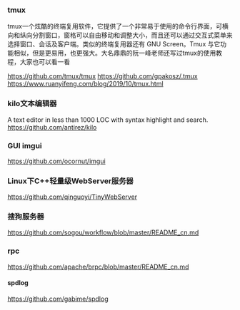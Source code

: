 ### tmux
tmux一个炫酷的终端复用软件，它提供了一个非常易于使用的命令行界面，可横向和纵向分割窗口，窗格可以自由移动和调整大小，而且还可以通过交互式菜单来选择窗口、会话及客户端。类似的终端复用器还有 GNU Screen。Tmux 与它功能相似，但是更易用，也更强大。大名鼎鼎的阮一峰老师还写过tmux的使用教程，大家也可以看一看

https://github.com/tmux/tmux
https://github.com/gpakosz/.tmux
https://www.ruanyifeng.com/blog/2019/10/tmux.html

### kilo文本编辑器
A text editor in less than 1000 LOC with syntax highlight and search.
https://github.com/antirez/kilo

### GUI imgui
https://github.com/ocornut/imgui


### Linux下C++轻量级WebServer服务器
https://github.com/qinguoyi/TinyWebServer


### 搜狗服务器
https://github.com/sogou/workflow/blob/master/README_cn.md


### rpc
https://github.com/apache/brpc/blob/master/README_cn.md

#### spdlog
https://github.com/gabime/spdlog